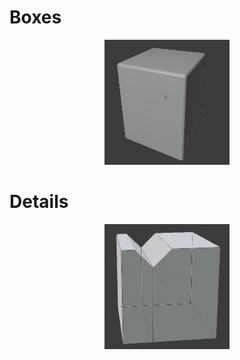 # Boxes
<div align="center">
  <img src="Boxes/Beveled Box/output.PNG" width="200" height="200">
</div>


# Details
<div align="center">
  <img src="Details/Notch Edge/output.PNG" width="200" height="200">
</div>
